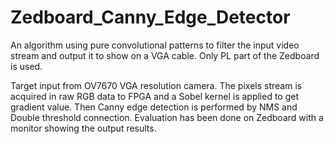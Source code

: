# Zedboard_Canny_Edge_Detector
An algorithm using pure convolutional patterns to filter the input video stream and output it to show on a VGA cable. Only PL part of the Zedboard is used.

Target input from OV7670 VGA resolution camera.
The pixels stream is acquired in raw RGB data to FPGA and a Sobel kernel is applied to get gradient value. Then Canny edge detection is performed by NMS and Double threshold connection. Evaluation has been done on Zedboard with a monitor showing the output results.
